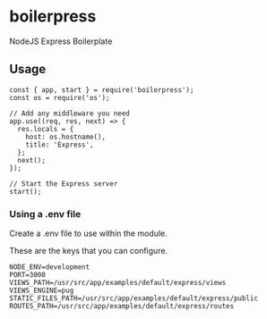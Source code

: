 # boilerpress
NodeJS Express Boilerplate

## Usage

```
const { app, start } = require('boilerpress');
const os = require('os');

// Add any middleware you need
app.use((req, res, next) => {
  res.locals = {
    host: os.hostname(),
    title: 'Express',
  };
  next();
});

// Start the Express server
start();
```

### Using a .env file

Create a .env file to use within the module.

These are the keys that you can configure.

```
NODE_ENV=development
PORT=3000
VIEWS_PATH=/usr/src/app/examples/default/express/views
VIEWS_ENGINE=pug
STATIC_FILES_PATH=/usr/src/app/examples/default/express/public
ROUTES_PATH=/usr/src/app/examples/default/express/routes
```